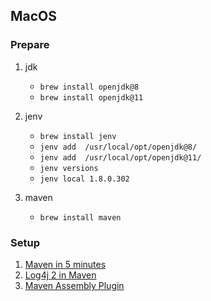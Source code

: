 ## MacOS

### Prepare

1. jdk

   * `brew install openjdk@8`
   * `brew install openjdk@11`

2. jenv

   * `brew install jenv`
   * `jenv add  /usr/local/opt/openjdk@8/`
   * `jenv add  /usr/local/opt/openjdk@11/`
   * `jenv versions`
   * `jenv local 1.8.0.302`

3. maven

   * `brew install maven`

### Setup

1. [Maven in 5 minutes](https://maven.apache.org/guides/getting-started/maven-in-five-minutes.html)
2. [Log4j 2 in Maven](https://logging.apache.org/log4j/2.x/maven-artifacts.html#Using_Log4j_in_your_Apache_Maven_build)
3. [Maven Assembly Plugin](https://maven.apache.org/plugins/maven-assembly-plugin/)
